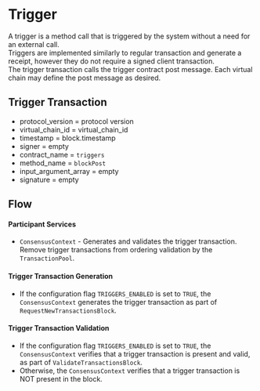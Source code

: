 # Trigger

A trigger is a method call that is triggered by the system without a need for an external call.\
Triggers are implemented similarly to regular transaction and generate a receipt, however they do not require a signed client transaction.\
The trigger transaction calls the trigger contract post message. Each virtual chain may define the post message as desired. 

## Trigger Transaction
* protocol_version = protocol version
* virtual_chain_id = virtual_chain_id
* timestamp = block.timestamp
* signer = empty
* contract_name = `triggers`
* method_name = `blockPost`
* input_argument_array = empty
* signature = empty

## Flow

#### Participant Services
* `ConsensusContext` - Generates and validates the trigger transaction. Remove trigger transactions from ordering validation by the `TransactionPool`.

#### Trigger Transaction Generation
* If the configuration flag `TRIGGERS_ENABLED` is set to `TRUE`, the `ConsensusContext` generates the trigger transaction as part of `RequestNewTransactionsBlock`.

#### Trigger Transaction Validation
* If the configuration flag `TRIGGERS_ENABLED` is set to `TRUE`, the `ConsensusContext` verifies that a trigger transaction is present and valid, as part of `ValidateTransactionsBlock`. 
* Otherwise, the `ConsensusContext` verifies that a trigger transaction is NOT present in the block.
